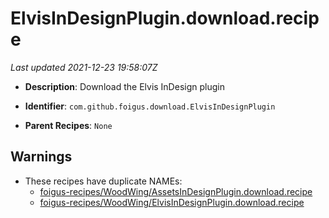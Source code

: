 # ElvisInDesignPlugin.download.recipe

_Last updated 2021-12-23 19:58:07Z_

- **Description**: Download the Elvis InDesign plugin

- **Identifier**: `com.github.foigus.download.ElvisInDesignPlugin`

- **Parent Recipes**: `None`

## Warnings

- These recipes have duplicate NAMEs:
    - [foigus-recipes/WoodWing/AssetsInDesignPlugin.download.recipe](/autopkg-dupe-tracker/foigus-recipes/WoodWing/AssetsInDesignPlugin.download.recipe)
    - [foigus-recipes/WoodWing/ElvisInDesignPlugin.download.recipe](/autopkg-dupe-tracker/foigus-recipes/WoodWing/ElvisInDesignPlugin.download.recipe)